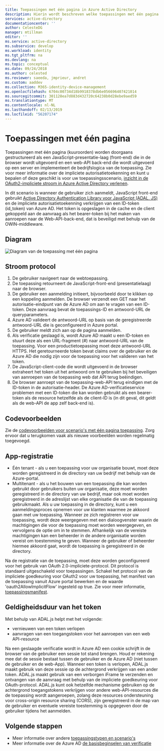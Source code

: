 ```yaml
---
title: Toepassingen met één pagina in Azure Active Directory
description: Hierin wordt beschreven welke toepassingen met één pagina (kuuroorden) zijn en de basisprincipes van stroom protocol, registratie en verlopen van het token voor dit apptype.
services: active-directory
documentationcenter: ''
author: CelesteDG
manager: mtillman
editor: ''
ms.service: active-directory
ms.subservice: develop
ms.workload: identity
ms.tgt_pltfrm: na
ms.devlang: na
ms.topic: conceptual
ms.date: 09/24/2018
ms.author: celested
ms.reviewer: saeeda, jmprieur, andret
ms.custom: aaddev
ms.collection: M365-identity-device-management
ms.openlocfilehash: 6704c00734d18b9918378db6e056696407421014
ms.sourcegitcommit: 301128ea7d883d432720c64238b0d28ebe9aed59
ms.translationtype: MT
ms.contentlocale: nl-NL
ms.lasthandoff: 02/13/2019
ms.locfileid: "56207174"
---
```

# <a name="single-page-applications"></a>Toepassingen met één pagina

Toepassingen met één pagina (kuuroorden) worden doorgaans gestructureerd als een JavaScript-presentatie-laag (front-end) die in de browser wordt uitgevoerd en een web-API back-end die wordt uitgevoerd op een server en implementeert de bedrijfslogica van de toepassing. Zie voor meer informatie over de impliciete autorisatietoekenning en kunt u bepalen of deze geschikt is voor uw toepassingsscenario, [inzicht in de OAuth2-impliciete stroom in Azure Active Directory verlenen](v1-oauth2-implicit-grant-flow.md).

In dit scenario is wanneer de gebruiker zich aanmeldt, JavaScript front-end gebruikt [Active Directory Authentication Library voor JavaScript (ADAL. JS)](https://github.com/AzureAD/azure-activedirectory-library-for-js) en de impliciete autorisatietoekenning verkrijgen van een ID-token (id_token) van Azure AD. Het token is opgeslagen in de cache en de client gekoppeld aan de aanvraag als het bearer-token bij het maken van aanroepen naar de Web-API-back-end, dat is beveiligd met behulp van de OWIN-middleware.

## <a name="diagram"></a>Diagram

![Diagram van de toepassing met één pagina](./media/authentication-scenarios/single_page_app.png)

## <a name="protocol-flow"></a>Stroom protocol

1. De gebruiker navigeert naar de webtoepassing.
1. De toepassing retourneert de JavaScript-front-end (presentatielaag) naar de browser.
1. De gebruiker een aanmelding initieert, bijvoorbeeld door te klikken op een koppeling aanmelden. De browser verzendt een GET naar het autorisatie-eindpunt van de Azure AD om aan te vragen van een ID-token. Deze aanvraag bevat de toepassings-ID en antwoord-URL de queryparameters.
1. Azure AD valideert de antwoord-URL op basis van de geregistreerde antwoord-URL die is geconfigureerd in Azure portal.
1. De gebruiker meldt zich aan op de pagina aanmelden.
1. Als verificatie geslaagd is, wordt Azure AD maakt u een ID-token en stuurt deze als een URL-fragment (#) naar antwoord-URL van de toepassing. Voor een productietoepassing moet deze antwoord-URL HTTPS. Het geretourneerde token bevat claims over de gebruiker en de Azure AD die nodig zijn voor de toepassing voor het valideren van het token.
1. De JavaScript-client-code die wordt uitgevoerd in de browser extraheert het token uit het antwoord om te gebruiken bij het beveiligen van aanroepen van de toepassing web dat API terug beëindigen.
1. De browser aanroept van de toepassing-web-API terug eindigen met de ID-token in de autorisatie-header. De Azure AD-verificatieservice problemen met een ID-token die kan worden gebruikt als een bearer-token als de resource hetzelfde als de client-ID is (in dit geval, dit geldt als de web-API de app zelf back-end is).

## <a name="code-samples"></a>Codevoorbeelden

Zie de [codevoorbeelden voor scenario's met één pagina toepassing](sample-v1-code.md#single-page-applications). Zorg ervoor dat u terugkomen vaak als nieuwe voorbeelden worden regelmatig toegevoegd.

## <a name="app-registration"></a>App-registratie

* Één tenant - als u een toepassing voor uw organisatie bouwt, moet deze worden geregistreerd in de directory van uw bedrijf met behulp van de Azure-portal.
* Multitenant - als u het bouwen van een toepassing die kan worden gebruikt door gebruikers buiten uw organisatie, deze moet worden geregistreerd in de directory van uw bedrijf, maar ook moet worden geregistreerd in de adreslijst van elke organisatie die van de toepassing gebruikmaakt. Als u uw toepassing in de directory, kunt u een aanmeldingsproces opnemen voor uw klanten waarmee ze akkoord gaan met uw toepassing. Wanneer ze zich registreren voor uw toepassing, wordt deze weergegeven met een dialoogvenster waarin de machtigingen die voor de toepassing moet worden weergegeven, en vervolgens de optie om in te stemmen. Afhankelijk van de vereiste machtigingen kan een beheerder in de andere organisatie worden vereist om toestemming te geven. Wanneer de gebruiker of beheerder hiermee akkoord gaat, wordt de toepassing is geregistreerd in de directory.

Na de registratie van de toepassing, moet deze worden geconfigureerd voor het gebruik van OAuth 2.0-impliciete-protocol. Dit protocol is standaard uitgeschakeld voor toepassingen. Schakel het protocol van de impliciete goedkeuring voor OAuth2 voor uw toepassing, het manifest van de toepassing vanuit Azure portal bewerken en de waarde 'oauth2AllowImplicitFlow' ingesteld op true. Zie voor meer informatie, [toepassingsmanifest](reference-app-manifest.md).

## <a name="token-expiration"></a>Geldigheidsduur van het token

Met behulp van ADAL.js helpt met het volgende:

* vernieuwen van een token verlopen
* aanvragen van een toegangstoken voor het aanroepen van een web API-resource

Na een geslaagde verificatie wordt in Azure AD een cookie schrijft in de browser van de gebruiker een sessie tot stand brengen. Houd er rekening mee dat de sessie bestaat tussen de gebruiker en de Azure AD (niet tussen de gebruiker en de web-App). Wanneer een token is verlopen, ADAL.js maakt gebruik van deze sessie op de achtergrond verkrijgen van een ander token. ADAL.js maakt gebruik van een verborgen iFrame te verzenden en ontvangen van de aanvraag met behulp van de impliciete goedkeuring voor OAuth-protocol. ADAL.js kunt ook hetzelfde mechanisme gebruiken op de achtergrond toegangstokens verkrijgen voor andere web-API-resources die de toepassing wordt aangeroepen, zolang deze resources ondersteuning voor cross-origin resource sharing (CORS), zijn geregistreerd in de map van de gebruiker en eventuele vereiste toestemming is opgegeven door de gebruiker tijdens het aanmelden.

## <a name="next-steps"></a>Volgende stappen

* Meer informatie over andere [toepassingstypen en scenario's](app-types.md)
* Meer informatie over de Azure AD [de basisbeginselen van verificatie](authentication-scenarios.md)

